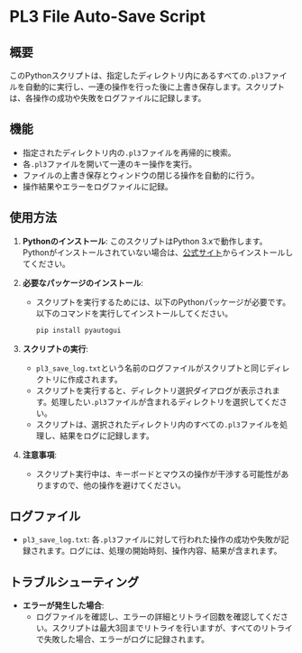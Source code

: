 # PL3 File Auto-Save Script

## 概要

このPythonスクリプトは、指定したディレクトリ内にあるすべての`.pl3`ファイルを自動的に実行し、一連の操作を行った後に上書き保存します。スクリプトは、各操作の成功や失敗をログファイルに記録します。

## 機能

- 指定されたディレクトリ内の`.pl3`ファイルを再帰的に検索。
- 各`.pl3`ファイルを開いて一連のキー操作を実行。
- ファイルの上書き保存とウィンドウの閉じる操作を自動的に行う。
- 操作結果やエラーをログファイルに記録。

## 使用方法

1. **Pythonのインストール**: このスクリプトはPython 3.xで動作します。Pythonがインストールされていない場合は、[公式サイト](https://www.python.org/downloads/)からインストールしてください。

2. **必要なパッケージのインストール**:
   - スクリプトを実行するためには、以下のPythonパッケージが必要です。以下のコマンドを実行してインストールしてください。
     ```sh
     pip install pyautogui
     ```

3. **スクリプトの実行**:
   - `pl3_save_log.txt`という名前のログファイルがスクリプトと同じディレクトリに作成されます。
   - スクリプトを実行すると、ディレクトリ選択ダイアログが表示されます。処理したい`.pl3`ファイルが含まれるディレクトリを選択してください。
   - スクリプトは、選択されたディレクトリ内のすべての`.pl3`ファイルを処理し、結果をログに記録します。

4. **注意事項**:
   - スクリプト実行中は、キーボードとマウスの操作が干渉する可能性がありますので、他の操作を避けてください。

## ログファイル

- `pl3_save_log.txt`: 各`.pl3`ファイルに対して行われた操作の成功や失敗が記録されます。ログには、処理の開始時刻、操作内容、結果が含まれます。

## トラブルシューティング

- **エラーが発生した場合**:
  - ログファイルを確認し、エラーの詳細とリトライ回数を確認してください。スクリプトは最大3回までリトライを行いますが、すべてのリトライで失敗した場合、エラーがログに記録されます。